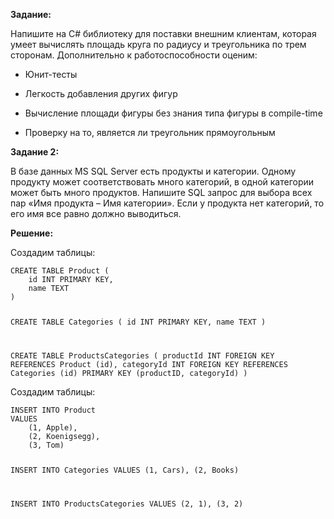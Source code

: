<b>Задание:</b>

Напишите на C# библиотеку для поставки внешним клиентам, которая умеет вычислять площадь круга по радиусу и треугольника по трем сторонам.
Дополнительно к работоспособности оценим:

- Юнит-тесты

- Легкость добавления других фигур

- Вычисление площади фигуры без знания типа фигуры в compile-time

- Проверку на то, является ли треугольник прямоугольным



<b>Задание 2:</b>

В базе данных MS SQL Server есть продукты и категории. Одному продукту может соответствовать много категорий, в одной категории может быть много
продуктов. Напишите SQL запрос для выбора всех пар «Имя продукта – Имя категории». Если у продукта нет категорий, то его имя все равно должно
выводиться.

<b>Решение:</b>

Создадим таблицы:
<div class="snippet-clipboard-content notranslate position-relative overflow-auto>
<pre class="notranslate">
<code>CREATE TABLE Product (
    id INT PRIMARY KEY,
    name TEXT
) 

CREATE TABLE Categories (
    id INT PRIMARY KEY,
    name TEXT
)

CREATE TABLE ProductsCategories (
    productId INT FOREIGN KEY REFERENCES Product (id),
    categoryId INT FOREIGN KEY REFERENCES Categories (id)
    PRIMARY KEY (productID, categoryId)
)
</code>
</pre>
</div>

Создадим таблицы:
<div class="snippet-clipboard-content notranslate position-relative overflow-auto>
<pre class="notranslate">
<code>INSERT INTO Product
VALUES
    (1, Apple),
    (2, Koenigsegg),
    (3, Tom)

INSERT INTO Categories
VALUES
    (1, Cars),
    (2, Books)

INSERT INTO ProductsCategories
VALUES
    (2, 1),
    (3, 2)
</code>
</pre>
</div>
